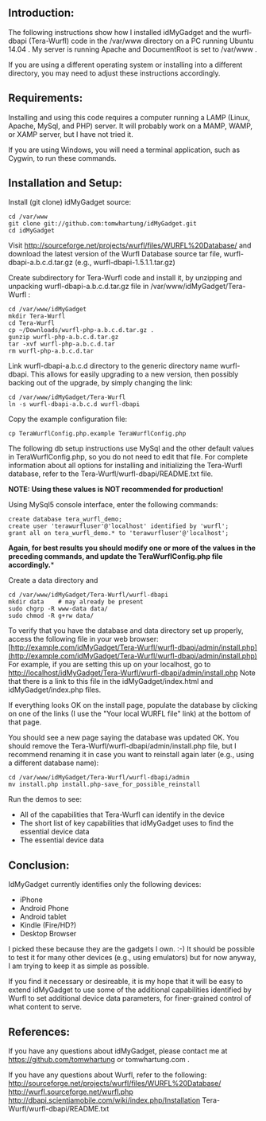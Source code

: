 
## Introduction:

The following instructions show how I installed idMyGadget and
the wurfl-dbapi (Tera-Wurfl) code in the /var/www directory on
a PC running Ubuntu 14.04 .  My server is running Apache and
DocumentRoot is set to /var/www .

If you are using a different operating system or installing
into a different directory, you may need to adjust these
instructions accordingly.

## Requirements:

Installing and using this code requires a computer running a
LAMP (Linux, Apache, MySql, and PHP) server.  It will probably work
on a MAMP, WAMP, or XAMP server, but I have not tried it.

If you are using Windows, you will need a terminal application,
such as Cygwin, to run these commands.

## Installation and Setup:

Install (git clone) idMyGadget source:
```
cd /var/www
git clone git://github.com:tomwhartung/idMyGadget.git
cd idMyGadget
```

Visit http://sourceforge.net/projects/wurfl/files/WURFL%20Database/ and 
download the latest version of the Wurfl Database source tar file,
wurfl-dbapi-a.b.c.d.tar.gz (e.g., wurfl-dbapi-1.5.1.1.tar.gz)

Create subdirectory for Tera-Wurfl code and install it, by
unzipping and unpacking wurfl-dbapi-a.b.c.d.tar.gz file in
/var/www/idMyGadget/Tera-Wurfl :
```
cd /var/www/idMyGadget
mkdir Tera-Wurfl
cd Tera-Wurfl
cp ~/Downloads/wurfl-php-a.b.c.d.tar.gz .
gunzip wurfl-php-a.b.c.d.tar.gz
tar -xvf wurfl-php-a.b.c.d.tar
rm wurfl-php-a.b.c.d.tar
```

Link wurfl-dbapi-a.b.c.d directory to the generic directory name
wurfl-dbapi.  This allows for easily upgrading to a new version,
then possibly backing out of the upgrade, by simply changing the
link:
```
cd /var/www/idMyGadget/Tera-Wurfl
ln -s wurfl-dbapi-a.b.c.d wurfl-dbapi
```

Copy the example configuration file:
```
cp TeraWurflConfig.php.example TeraWurflConfig.php
```

The following db setup instructions use MySql and the other default
values in TeraWurflConfig.php, so you do not need to edit that file.
For complete information about all options for installing and
initializing the Tera-Wurfl database, refer to the
Tera-Wurfl/wurfl-dbapi/README.txt file.

**NOTE: Using these values is NOT recommended for production!**

Using MySql5 console interface, enter the following commands:
```
create database tera_wurfl_demo;
create user 'terawurfluser'@'localhost' identified by 'wurfl';
grant all on tera_wurfl_demo.* to 'terawurfluser'@'localhost';
```

**Again, for best results you should modify one or
more of the values in the preceding commands, and
update the TeraWurflConfig.php file accordingly.***

Create a data directory and 
```
cd /var/www/idMyGadget/Tera-Wurfl/wurfl-dbapi
mkdir data    # may already be present
sudo chgrp -R www-data data/
sudo chmod -R g+rw data/
```

To verify that you have the database and data directory set up properly,
access the following file in your web browser:
[http://example.com/idMyGadget/Tera-Wurfl/wurfl-dbapi/admin/install.php](http://example.com/idMyGadget/Tera-Wurfl/wurfl-dbapi/admin/install.php)
For example, if you are setting this up on your localhost, go to
[http://localhost/idMyGadget/Tera-Wurfl/wurfl-dbapi/admin/install.php](http://localhost/idMyGadget/Tera-Wurfl/wurfl-dbapi/admin/install.php)
Note that there is a link to this file in the idMyGadget/index.html and
idMyGadget/index.php files.

If everything looks OK on the install page, populate the database by
clicking on one of the links (I use the "Your local WURFL file" link)
at the bottom of that page.

You should see a new page saying the database was updated OK.  You
should remove the Tera-Wurfl/wurfl-dbapi/admin/install.php file, but I
recommend renaming it in case you want to reinstall again later (e.g.,
using a different database name):
```
cd /var/www/idMyGadget/Tera-Wurfl/wurfl-dbapi/admin
mv install.php install.php-save_for_possible_reinstall
```

Run the demos to see:

* All of the capabilities that Tera-Wurfl can identify in the device
* The short list of key capabilities that idMyGadget uses to find the essential device data
* The essential device data

## Conclusion:

IdMyGadget currently identifies only the following devices:

* iPhone
* Android Phone
* Android tablet
* Kindle (Fire/HD?)
* Desktop Browser

I picked these because they are the gadgets I own.  :-)  It should be
possible to test it for many other devices (e.g., using emulators)
but for now anyway, I am trying to keep it as simple as possible.

If you find it necessary or desireable, it is my hope that it will
be easy to extend idMyGadget to use some of the additional capabilities
identified by Wurfl to set additional device data parameters, for
finer-grained control of what content to serve.

## References:

If you have any questions about idMyGadget, please contact me
at https://github.com/tomwhartung or tomwhartung.com .

If you have any questions about Wurfl, refer to the following:
http://sourceforge.net/projects/wurfl/files/WURFL%20Database/
http://wurfl.sourceforge.net/wurfl.php
http://dbapi.scientiamobile.com/wiki/index.php/Installation
Tera-Wurfl/wurfl-dbapi/README.txt

